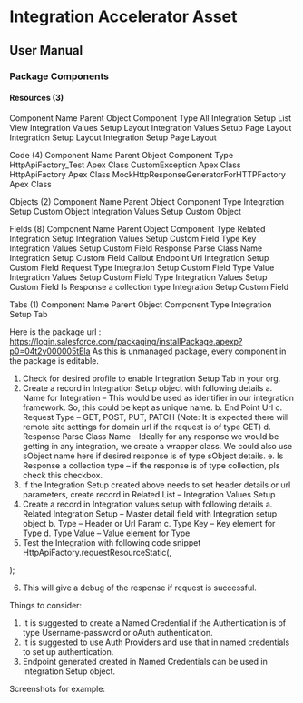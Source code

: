 # Integration Accelerator Asset
## User Manual

### Package Components	 
#### Resources (3)
Component Name	Parent Object	Component Type
All	Integration Setup	List View
Integration Values Setup Layout	Integration Values Setup	Page Layout
Integration Setup Layout	Integration Setup	Page Layout

 
Code (4)
Component Name	Parent Object	Component Type
HttpApiFactory_Test		Apex Class
CustomException		Apex Class
HttpApiFactory		Apex Class
MockHttpResponseGeneratorForHTTPFactory		Apex Class

 
Objects (2)
Component Name	Parent Object	Component Type
Integration Setup		Custom Object
Integration Values Setup		Custom Object

 
Fields (8)
Component Name	Parent Object	Component Type
Related Integration Setup	Integration Values Setup	Custom Field
Type Key	Integration Values Setup	Custom Field
Response Parse Class Name	Integration Setup	Custom Field
Callout Endpoint Url	Integration Setup	Custom Field
Request Type	Integration Setup	Custom Field
Type Value	Integration Values Setup	Custom Field
Type	Integration Values Setup	Custom Field
Is Response a collection type	Integration Setup	Custom Field

 
Tabs (1)
Component Name	Parent Object	Component Type
Integration Setup		Tab


Here is the package url : https://login.salesforce.com/packaging/installPackage.apexp?p0=04t2v000005tEla 
As this is unmanaged package, every component in the package is editable. 
1.	Check for desired profile to enable Integration Setup Tab in your org.
2.	Create a record in Integration Setup object with following details
a.	Name for Integration – This would be used as identifier in our integration framework. So, this could be kept as unique name.
b.	End Point Url
c.	Request Type – GET, POST, PUT, PATCH (Note: It is expected there will remote site settings for domain url if the request is of type GET)
d.	Response Parse Class Name – Ideally for any response we would be getting in any integration, we create a wrapper class. We could also use sObject name here if desired response is of type sObject details.
e.	Is Response a collection type – if the response is of type collection, pls check this checkbox.
3.	If the Integration Setup created above needs to set header details or url parameters, create record in Related List – Integration Values Setup
4.	Create a record in Integration values setup with following details
a.	Related Integration Setup – Master detail field with Integration setup object
b.	Type – Header or Url Param
c.	Type Key – Key element for Type
d.	Type Value – Value element for Type
5.	Test the Integration with following code snippet
HttpApiFactory.requestResourceStatic(<name of integration setup record created above>, 
<body if the request is of type POST else this can be null>);

6.	This will give a debug of the response if request is successful.

Things to consider:
1.	It is suggested to create a Named Credential if the Authentication is of type Username-password or oAuth authentication.
2.	It is suggested to use Auth Providers and use that in named credentials to set up authentication.
3.	Endpoint generated created in Named Credentials can be used in Integration Setup object. 

Screenshots for example:
 
